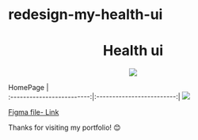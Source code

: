 # redesign-my-health-ui
<h1 align="center"> Health ui </h1>

<p align="center">
<img src="https://img.shields.io/badge/figma-%23F24E1E.svg?style=for-the-badge&logo=figma&logoColor=white"/>
</p>


  HomePage                 |    
:-------------------------:|:-------------------------:|
<img src="https://github.com/user-attachments/assets/63d75e31-b462-40dd-bfda-7bc4b3bcc5f1"/>


[Figma file- Link ](https://www.figma.com/design/frAhExCEGvxPOjmPSh5dHU/E-commerce-furniture-website?t=10KHpIVigNtrKVi2-1)





Thanks for visiting my portfolio! 😊
